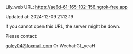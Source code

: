 Lily_web URL: https://ae6d-61-165-102-156.ngrok-free.app

Updated at: 2024-12-09 21:12:19

If you cannot open this URL, the server might be down.

Please contact: 

goley04@foxmail.com Or Wechat:GL_yeaH